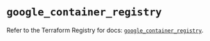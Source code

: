 # `google_container_registry`

Refer to the Terraform Registry for docs: [`google_container_registry`](https://registry.terraform.io/providers/hashicorp/google-beta/6.33.0/docs/resources/google_container_registry).
